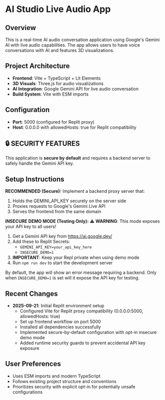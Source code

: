 # AI Studio Live Audio App

## Overview
This is a real-time AI audio conversation application using Google's Gemini AI with live audio capabilities. The app allows users to have voice conversations with AI and features 3D visualizations.

## Project Architecture
- **Frontend**: Vite + TypeScript + Lit Elements
- **3D Visuals**: Three.js for audio visualizations
- **AI Integration**: Google Gemini API for live audio conversation
- **Build System**: Vite with ESM imports

## Configuration
- **Port**: 5000 (configured for Replit proxy)
- **Host**: 0.0.0.0 with allowedHosts: true for Replit compatibility

## 🔒 SECURITY FEATURES
This application is **secure by default** and requires a backend server to safely handle the Gemini API key. 

## Setup Instructions

**RECOMMENDED (Secure):** Implement a backend proxy server that:
1. Holds the GEMINI_API_KEY securely on the server side
2. Proxies requests to Google's Gemini Live API  
3. Serves the frontend from the same domain

**INSECURE DEMO MODE (Testing Only):**
⚠️ **WARNING**: This mode exposes your API key to all users!
1. Get a Gemini API key from https://ai.google.dev/
2. Add these to Replit Secrets:
   - `GEMINI_API_KEY=your_api_key_here`
   - `INSECURE_DEMO=1`
3. **IMPORTANT**: Keep your Repl private when using demo mode
4. Run `npm run dev` to start the development server

By default, the app will show an error message requiring a backend. Only when `INSECURE_DEMO=1` is set will it expose the API key for testing.

## Recent Changes
- **2025-09-21**: Initial Replit environment setup
  - Configured Vite for Replit proxy compatibility (0.0.0.0:5000, allowedHosts: true)
  - Set up frontend workflow on port 5000
  - Installed all dependencies successfully
  - Implemented secure-by-default configuration with opt-in insecure demo mode
  - Added runtime security guards to prevent accidental API key exposure

## User Preferences
- Uses ESM imports and modern TypeScript
- Follows existing project structure and conventions
- Prioritizes security with explicit opt-in for potentially unsafe configurations